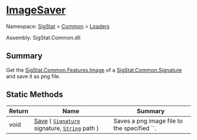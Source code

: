 # [ImageSaver](./ImageSaver.md)

Namespace: [SigStat]() > [Common](./../README.md) > [Loaders](./README.md)

Assembly: SigStat.Common.dll

## Summary
Get the [SigStat.Common.Features.Image]() of a [SigStat.Common.Signature](./Signature.md) and save it as png file.

## Static Methods

| Return | Name | Summary | 
| --- | --- | --- | 
| void | [Save](./Methods/ImageSaver-100663886.md) ( [`Signature`](./../Signature.md) signature, [`String`](https://docs.microsoft.com/en-us/dotnet/api/System.String) path ) | Saves a png image file to the specified ``. | 


